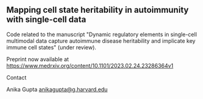 ## Mapping cell state heritability in autoimmunity with single-cell data

Code related to the manuscript "Dynamic regulatory elements in single-cell multimodal data capture autoimmune disease heritability and implicate key immune cell states" (under review).

Preprint now available at https://www.medrxiv.org/content/10.1101/2023.02.24.23286364v1

Contact

Anika Gupta anikagupta@g.harvard.edu
